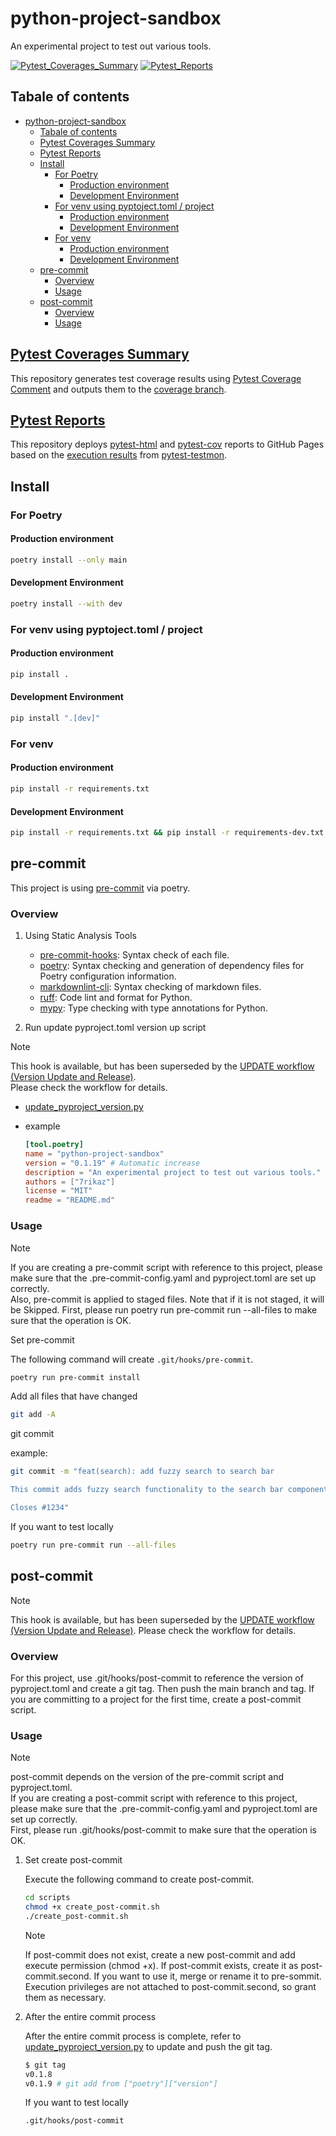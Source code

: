 # python-project-sandbox

An experimental project to test out various tools.

[![Pytest_Coverages_Summary](https://img.shields.io/badge/Pytest_Coverages_Summary-gray?logo=python&logoColor=white)](https://github.com/7rikazhexde/python-project-sandbox/tree/coverage?tab=readme-ov-file#pytest-coverages-summary) [![Pytest_Reports](https://img.shields.io/badge/Pytest_Reports-gray?logo=python&logoColor=white)](https://github.com/7rikazhexde/python-project-sandbox/tree/ghpages?tab=readme-ov-file#pytest-report)

## Tabale of contents

- [python-project-sandbox](#python-project-sandbox)
  - [Tabale of contents](#tabale-of-contents)
  - [Pytest Coverages Summary](#pytest-coverages-summary)
  - [Pytest Reports](#pytest-reports)
  - [Install](#install)
    - [For Poetry](#for-poetry)
      - [Production environment](#production-environment)
      - [Development Environment](#development-environment)
    - [For venv using pyptoject.toml / project](#for-venv-using-pyptojecttoml--project)
      - [Production environment](#production-environment-1)
      - [Development Environment](#development-environment-1)
    - [For venv](#for-venv)
      - [Production environment](#production-environment-2)
      - [Development Environment](#development-environment-2)
  - [pre-commit](#pre-commit)
    - [Overview](#overview)
    - [Usage](#usage)
  - [post-commit](#post-commit)
    - [Overview](#overview-1)
    - [Usage](#usage-1)

## [Pytest Coverages Summary](https://github.com/7rikazhexde/python-project-sandbox/tree/coverage?tab=readme-ov-file#pytest-coverages-summary)

This repository generates test coverage results using [Pytest Coverage Comment](https://github.com/marketplace/actions/pytest-coverage-comment) and outputs them to the [coverage branch](https://github.com/7rikazhexde/python-project-sandbox/tree/coverage).

## [Pytest Reports](https://github.com/7rikazhexde/python-project-sandbox/tree/ghpages?tab=readme-ov-file#pytest-report)

This repository deploys [pytest-html](https://github.com/7rikazhexde/python-project-sandbox/tree/ghpages?tab=readme-ov-file#pytest-html) and [pytest-cov](https://github.com/7rikazhexde/python-project-sandbox/tree/ghpages?tab=readme-ov-file#pytest-cov) reports to GitHub Pages based on the [execution results](https://github.com/7rikazhexde/python-project-sandbox/tree/ghpages/testmon-data) from [pytest-testmon](https://pypi.org/project/pytest-testmon/).

## Install

### For Poetry

#### Production environment

```bash
poetry install --only main
```

#### Development Environment

```bash
poetry install --with dev
```

### For venv using pyptoject.toml / project

#### Production environment

```bash
pip install .
```

#### Development Environment

```bash
pip install ".[dev]"
```

### For venv

#### Production environment

```bash
pip install -r requirements.txt
```

#### Development Environment

```bash
pip install -r requirements.txt && pip install -r requirements-dev.txt
```

## pre-commit

This project is using [pre-commit](https://github.com/pre-commit/pre-commit) via poetry.

### Overview

1. Using Static Analysis Tools

   - [pre-commit-hooks](https://github.com/pre-commit/pre-commit-hooks): Syntax check of each file.
   - [poetry](https://python-poetry.org/docs/pre-commit-hooks/#usage): Syntax checking and generation of dependency files for Poetry configuration information.
   - [markdownlint-cli](https://github.com/igorshubovych/markdownlint-cli): Syntax checking of markdown files.
   - [ruff](https://pypi.org/project/ruff/): Code lint and format for Python.
   - [mypy](https://pypi.org/project/mypy/): Type checking with type annotations for Python.

2. Run update pyproject.toml version up script

> [!NOTE]
> This hook is available, but has been superseded by the [UPDATE workflow (Version Update and Release)](https://github.com/7rikazhexde/python-project-sandbox/blob/main/.github/workflows/update-version-and-release.yml).\
> Please check the workflow for details.

- [update_pyproject_version.py](ci/update_pyproject_version.py)

- example

  ```toml
  [tool.poetry]
  name = "python-project-sandbox"
  version = "0.1.19" # Automatic increase
  description = "An experimental project to test out various tools."
  authors = ["7rikaz"]
  license = "MIT"
  readme = "README.md"
  ```

### Usage

> [!NOTE]
> If you are creating a pre-commit script with reference to this project, please make sure that the .pre-commit-config.yaml and pyproject.toml are set up correctly.\
> Also, pre-commit is applied to staged files. Note that if it is not staged, it will be Skipped.
> First, please run poetry run pre-commit run --all-files to make sure that the operation is OK.

Set pre-commit

The following command will create `.git/hooks/pre-commit`.

```bash
poetry run pre-commit install
```

Add all files that have changed

```bash
git add -A
```

git commit

example:

```bash
git commit -m "feat(search): add fuzzy search to search bar

This commit adds fuzzy search functionality to the search bar component. Fuzzy search allows users to find search results even if they make spelling mistakes or typos. This feature will enhance the user experience and make it easier to find what they are looking for.

Closes #1234"
```

If you want to test locally

```bash
poetry run pre-commit run --all-files
```

## post-commit

> [!NOTE]
> This hook is available, but has been superseded by the [UPDATE workflow (Version Update and Release)](https://github.com/7rikazhexde/python-project-sandbox/blob/main/.github/workflows/update-version-and-release.yml). Please check the workflow for details.

### Overview

For this project, use .git/hooks/post-commit to reference the version of pyproject.toml and create a git tag. Then push the main branch and tag.
If you are committing to a project for the first time, create a post-commit script.

### Usage

> [!NOTE]
> post-commit depends on the version of the pre-commit script and pyproject.toml.\
> If you are creating a post-commit script with reference to this project, please make sure that the .pre-commit-config.yaml and pyproject.toml are set up correctly.\
> First, please run .git/hooks/post-commit to make sure that the operation is OK.

1. Set create post-commit

   Execute the following command to create post-commit.

   ```bash
   cd scripts
   chmod +x create_post-commit.sh
   ./create_post-commit.sh
   ```

   > [!NOTE]
   > If post-commit does not exist, create a new post-commit and add execute permission (chmod +x).
   > If post-commit exists, create it as post-commit.second.
   > If you want to use it, merge or rename it to pre-sommit.
   > Execution privileges are not attached to post-commit.second, so grant them as necessary.

1. After the entire commit process

   After the entire commit process is complete, refer to [update_pyproject_version.py](ci/update_pyproject_version.py) to update and push the git tag.

   ```bash
   $ git tag
   v0.1.8
   v0.1.9 # git add from ["poetry"]["version"]
   ```

   If you want to test locally

   ```bash
   .git/hooks/post-commit
   ```
